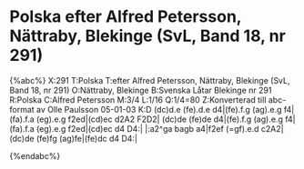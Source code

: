 # Polska efter Alfred Petersson, Nättraby, Blekinge (SvL, Band 18, nr 291)

{%abc%}
X:291
T:Polska
T:efter Alfred Petersson, Nättraby, Blekinge (SvL, Band 18, nr 291)
O:Nättraby, Blekinge
B:Svenska Låtar Blekinge nr 291
R:Polska
C:Alfred Petersson
M:3/4
L:1/16
Q:1/4=80
Z:Konverterad till abc-format av  Olle Paulsson 05-01-03
K:D
(dc)d.e (fe).d.e d4|(fe).f.g (ag).e.g f4|(fa).f.a (eg).e.g f2ed|(cd)ec d2A2 F2D2|
(dc)de (fe)de d4|(fe).f.g (ag).e.g f4|(fa).f.a (eg).e.g f2ed|(cd)ec d4 D4:|
|:a2^ga bagb a4|f2ef (=gf).e.d c2A2|(dc)de (fe)fg (ag)fe|(fe)dc d4 D4:|

{%endabc%}


